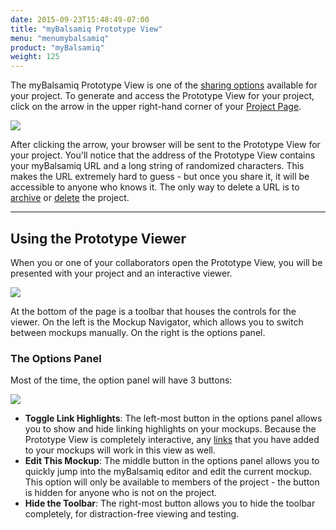 ```yaml
---
date: 2015-09-23T15:48:49-07:00
title: "myBalsamiq Prototype View"
menu: "menumybalsamiq"
product: "myBalsamiq"
weight: 125
---
```


The myBalsamiq Prototype View is one of the [sharing options](https://docs.balsamiq.com/mybalsamiq/sharing/) available for your project. To generate and access the Prototype View for your project, click on the arrow in the upper right-hand corner of your [Project Page](https://docs.balsamiq.com/mybalsamiq/project/).

![](//media.balsamiq.com/img/support/docs/myb/prototype_viewer_icon.png)

After clicking the arrow, your browser will be sent to the Prototype View for your project. You'll notice that the address of the Prototype View contains your myBalsamiq URL and a long string of randomized characters. This makes the URL extremely hard to guess - but once you share it, it will be accessible to anyone who knows it. The only way to delete a URL is to [archive](https://docs.balsamiq.com/mybalsamiq/home/#archiving-a-project) or [delete](https://docs.balsamiq.com/mybalsamiq/home/#deleting-project) the project.

---

## Using the Prototype Viewer

When you or one of your collaborators open the Prototype View, you will be presented with your project and an interactive viewer.

![](//media.balsamiq.com/img/support/docs/myb/prototype_view.png)

At the bottom of the page is a toolbar that houses the controls for the viewer. On the left is the Mockup Navigator, which allows you to switch between mockups manually. On the right is the options panel.

### The Options Panel

Most of the time, the option panel will have 3 buttons:

![](//media.balsamiq.com/img/support/docs/myb/options_panel.png)

* **Toggle Link Highlights**: The left-most button in the options panel allows you to show and hide linking highlights on your mockups. Because the Prototype View is completely interactive, any [links](https://docs.balsamiq.com/mybalsamiq/linking/) that you have added to your mockups will work in this view as well.
* **Edit This Mockup**: The middle button in the options panel allows you to quickly jump into the myBalsamiq editor and edit the current mockup. This option will only be available to members of the project - the button is hidden for anyone who is not on the project.
* **Hide the Toolbar**: The right-most button allows you to hide the toolbar completely, for distraction-free viewing and testing.
